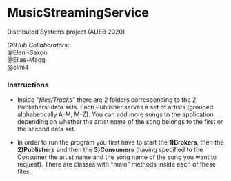 # MusicStreamingService

Distributed Systems project (AUEB 2020)
    
_GitHub Collaborators_:   
@Eleni-Saxoni  
@Elias-Magg  
@elmi4

### Instructions
- Inside  "*files/Tracks*" there are 2 folders corresponding to the 2 Publishers' data sets. Each Publisher serves 
a set of artists (grouped alphabetically A-M, M-Z). You can add more songs to the application depending on whether the 
artist name of the song belongs to the first or the second data set.

- In order to run the program you first have to start the **1)Brokers**, then the **2)Publishers** 
and then the **3)Consumers** (having specified to the Consumer the artist name and the song name of the song
 you want to request). There are classes with "main" methods inside each of these files.